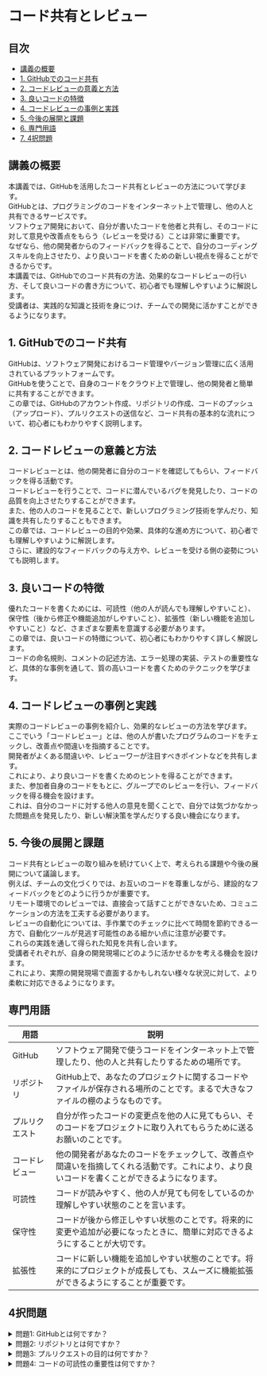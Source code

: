 # コード共有とレビュー

## 目次

- [講義の概要](#introduction)
- [1. GitHubでのコード共有](#topic1)
- [2. コードレビューの意義と方法](#topic2)
- [3. 良いコードの特徴](#topic3)
- [4. コードレビューの事例と実践](#topic4)
- [5. 今後の展開と課題](#topic5)
- [6. 専門用語](#glossary)
- [7. 4択問題](#multiple-choice-questions)

<a id="introduction"></a>
## 講義の概要

本講義では、GitHubを活用したコード共有とレビューの方法について学びます。  
GitHubとは、プログラミングのコードをインターネット上で管理し、他の人と共有できるサービスです。  
ソフトウェア開発において、自分が書いたコードを他者と共有し、そのコードに対して意見や改善点をもらう（レビューを受ける）ことは非常に重要です。  
なぜなら、他の開発者からのフィードバックを得ることで、自分のコーディングスキルを向上させたり、より良いコードを書くための新しい視点を得ることができるからです。  
本講義では、GitHubでのコード共有の方法、効果的なコードレビューの行い方、そして良いコードの書き方について、初心者でも理解しやすいように解説します。  
受講者は、実践的な知識と技術を身につけ、チームでの開発に活かすことができるようになります。

<a id="topic1"></a>
## 1. GitHubでのコード共有

GitHubは、ソフトウェア開発におけるコード管理やバージョン管理に広く活用されているプラットフォームです。  
GitHubを使うことで、自身のコードをクラウド上で管理し、他の開発者と簡単に共有することができます。  
この章では、GitHubのアカウント作成、リポジトリの作成、コードのプッシュ（アップロード）、プルリクエストの送信など、コード共有の基本的な流れについて、初心者にもわかりやすく説明します。

<a id="topic2"></a>
## 2. コードレビューの意義と方法

コードレビューとは、他の開発者に自分のコードを確認してもらい、フィードバックを得る活動です。  
コードレビューを行うことで、コードに潜んでいるバグを発見したり、コードの品質を向上させたりすることができます。  
また、他の人のコードを見ることで、新しいプログラミング技術を学んだり、知識を共有したりすることもできます。  
この章では、コードレビューの目的や効果、具体的な進め方について、初心者でも理解しやすいように解説します。  
さらに、建設的なフィードバックの与え方や、レビューを受ける側の姿勢についても説明します。

<a id="topic3"></a>
## 3. 良いコードの特徴

優れたコードを書くためには、可読性（他の人が読んでも理解しやすいこと）、保守性（後から修正や機能追加がしやすいこと）、拡張性（新しい機能を追加しやすいこと）など、さまざまな要素を意識する必要があります。  
この章では、良いコードの特徴について、初心者にもわかりやすく詳しく解説します。  
コードの命名規則、コメントの記述方法、エラー処理の実装、テストの重要性など、具体的な事例を通して、質の高いコードを書くためのテクニックを学びます。

<a id="topic4"></a>
## 4. コードレビューの事例と実践

実際のコードレビューの事例を紹介し、効果的なレビューの方法を学びます。  
ここでいう「コードレビュー」とは、他の人が書いたプログラムのコードをチェックし、改善点や間違いを指摘することです。  
開発者がよくある間違いや、レビューワーが注目すべきポイントなどを共有します。  
これにより、より良いコードを書くためのヒントを得ることができます。  
また、参加者自身のコードをもとに、グループでのレビューを行い、フィードバックを得る機会を設けます。  
これは、自分のコードに対する他人の意見を聞くことで、自分では気づかなかった問題点を発見したり、新しい解決策を学んだりする良い機会になります。

<a id="topic5"></a>
## 5. 今後の展開と課題

コード共有とレビューの取り組みを続けていく上で、考えられる課題や今後の展開について議論します。  
例えば、チームの文化づくりでは、お互いのコードを尊重しながら、建設的なフィードバックをどのように行うかが重要です。  
リモート環境でのレビューでは、直接会って話すことができないため、コミュニケーションの方法を工夫する必要があります。  
レビューの自動化については、手作業でのチェックに比べて時間を節約できる一方で、自動化ツールが見逃す可能性のある細かい点に注意が必要です。  
これらの実践を通して得られた知見を共有し合います。  
受講者それぞれが、自身の開発現場にどのように活かせるかを考える機会を設けます。  
これにより、実際の開発現場で直面するかもしれない様々な状況に対して、より柔軟に対応できるようになります。

## 専門用語
| 用語 | 説明 |
| --- | --- |
| GitHub | ソフトウェア開発で使うコードをインターネット上で管理したり、他の人と共有したりするための場所です。 |
| リポジトリ | GitHub上で、あなたのプロジェクトに関するコードやファイルが保存される場所のことです。まるで大きなファイルの棚のようなものです。 |
| プルリクエスト | 自分が作ったコードの変更点を他の人に見てもらい、そのコードをプロジェクトに取り入れてもらうために送るお願いのことです。 |
| コードレビュー | 他の開発者があなたのコードをチェックして、改善点や間違いを指摘してくれる活動です。これにより、より良いコードを書くことができるようになります。 |
| 可読性 | コードが読みやすく、他の人が見ても何をしているのか理解しやすい状態のことを言います。 |
| 保守性 | コードが後から修正しやすい状態のことです。将来的に変更や追加が必要になったときに、簡単に対応できるようにすることが大切です。 |
| 拡張性 | コードに新しい機能を追加しやすい状態のことです。将来的にプロジェクトが成長しても、スムーズに機能拡張ができるようにすることが重要です。 |

<a id="multiple-choice-questions"></a>
## 4択問題

<details>
<summary>問題1: GitHubとは何ですか？</summary>

- a. プログラミング言語
- b. ソフトウェア開発プロジェクトのためのコードホスティングサービス
- c. テキストエディタ
- d. オペレーティングシステム

<details>
<summary>回答と解説</summary>

回答: b. ソフトウェア開発プロジェクトのためのコードホスティングサービス

GitHubは、ソフトウェア開発で使うコードをインターネット上で管理したり、他の人と共有したりするための場所です。  
プロジェクトのバージョン管理やコラボレーションを容易にする機能を提供します。
</details>
</details>

<details>
<summary>問題2: リポジトリとは何ですか？</summary>

- a. インターネットブラウザ
- b. データベース管理システム
- c. コードやファイルが保存される場所
- d. ネットワークセキュリティシステム

<details>
<summary>回答と解説</summary>

回答: c. コードやファイルが保存される場所

リポジトリはGitHub上で、あなたのプロジェクトに関するコードやファイルが保存される場所のことです。  
これにより、プロジェクトのバージョン管理や共同作業が可能になります。
</details>
</details>

<details>
<summary>問題3: プルリクエストの目的は何ですか？</summary>

- a. ソフトウェアのバグを報告する
- b. ウェブサイトのデザインを提案する
- c. コードの変更点を他の人に見てもらい、プロジェクトに取り入れてもらう
- d. 新しいソフトウェア機能のリリースを発表する

<details>
<summary>回答と解説</summary>

回答: c. コードの変更点を他の人に見てもらい、プロジェクトに取り入れてもらう

プルリクエストは、自分が作ったコードの変更点を他の人に見てもらい、そのコードをプロジェクトに取り入れてもらうために送るお願いのことです。  
これにより、コードの品質向上や共同作業が促進されます。
</details>
</details>

<details>
<summary>問題4: コードの可読性の重要性は何ですか？</summary>

- a. コードの実行速度を向上させるため
- b. 開発者間のコミュニケーションを促進するため
- c. ソフトウェアのセキュリティを強化するため
- d. データベースの容量を節約するため

<details>
<summary>回答と解説</summary>

回答: b. 開発者間のコミュニケーションを促進するため

可読性は、コードが読みやすく、他の人が見ても何をしているのか理解しやすい状態のことを言います。
これは、チームメンバーが互いのコードをレビューしやすくするだけでなく、将来的にコードをメンテナンスする際にも役立ちます。  
コードの可読性を高めることで、エラーの発見が容易になり、開発プロセス全体の効率が向上します。